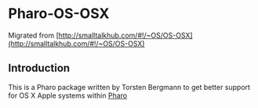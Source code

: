 # Pharo-OS-OSX

 

Migrated from [http://smalltalkhub.com/#!/~OS/OS-OSX](http://smalltalkhub.com/#!/~OS/OS-OSX)

## Introduction
This is a Pharo package written by Torsten Bergmann to get better support for OS X Apple systems within [Pharo](http://www.pharo.org)
